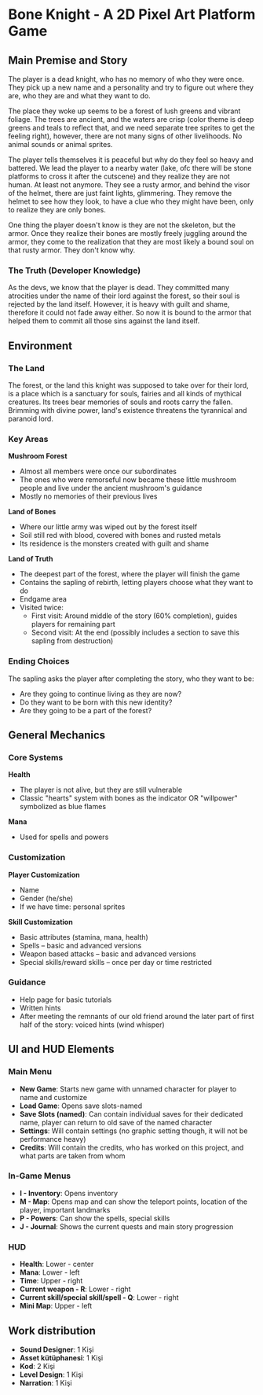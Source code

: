 # Bone Knight - A 2D Pixel Art Platform Game

## Main Premise and Story

The player is a dead knight, who has no memory of who they were once. They pick up a new name and a personality and try to figure out where they are, who they are and what they want to do.

The place they woke up seems to be a forest of lush greens and vibrant foliage. The trees are ancient, and the waters are crisp (color theme is deep greens and teals to reflect that, and we need separate tree sprites to get the feeling right), however, there are not many signs of other livelihoods. No animal sounds or animal sprites.

The player tells themselves it is peaceful but why do they feel so heavy and battered. We lead the player to a nearby water (lake, ofc there will be stone platforms to cross it after the cutscene) and they realize they are not human. At least not anymore. They see a rusty armor, and behind the visor of the helmet, there are just faint lights, glimmering. They remove the helmet to see how they look, to have a clue who they might have been, only to realize they are only bones.

One thing the player doesn't know is they are not the skeleton, but the armor. Once they realize their bones are mostly freely juggling around the armor, they come to the realization that they are most likely a bound soul on that rusty armor. They don't know why.

### The Truth (Developer Knowledge)

As the devs, we know that the player is dead. They committed many atrocities under the name of their lord against the forest, so their soul is rejected by the land itself. However, it is heavy with guilt and shame, therefore it could not fade away either. So now it is bound to the armor that helped them to commit all those sins against the land itself.

## Environment

### The Land

The forest, or the land this knight was supposed to take over for their lord, is a place which is a sanctuary for souls, fairies and all kinds of mythical creatures. Its trees bear memories of souls and roots carry the fallen. Brimming with divine power, land's existence threatens the tyrannical and paranoid lord.

### Key Areas

**Mushroom Forest**

- Almost all members were once our subordinates
- The ones who were remorseful now became these little mushroom people and live under the ancient mushroom's guidance
- Mostly no memories of their previous lives

**Land of Bones**

- Where our little army was wiped out by the forest itself
- Soil still red with blood, covered with bones and rusted metals
- Its residence is the monsters created with guilt and shame

**Land of Truth**

- The deepest part of the forest, where the player will finish the game
- Contains the sapling of rebirth, letting players choose what they want to do
- Endgame area
- Visited twice:
  - First visit: Around middle of the story (60% completion), guides players for remaining part
  - Second visit: At the end (possibly includes a section to save this sapling from destruction)

### Ending Choices

The sapling asks the player after completing the story, who they want to be:

- Are they going to continue living as they are now?
- Do they want to be born with this new identity?
- Are they going to be a part of the forest?

## General Mechanics

### Core Systems

**Health**

- The player is not alive, but they are still vulnerable
- Classic "hearts" system with bones as the indicator OR "willpower" symbolized as blue flames

**Mana**

- Used for spells and powers

### Customization

**Player Customization**

- Name
- Gender (he/she)
- If we have time: personal sprites

**Skill Customization**

- Basic attributes (stamina, mana, health)
- Spells – basic and advanced versions
- Weapon based attacks – basic and advanced versions
- Special skills/reward skills – once per day or time restricted

### Guidance

- Help page for basic tutorials
- Written hints
- After meeting the remnants of our old friend around the later part of first half of the story: voiced hints (wind whisper)

## UI and HUD Elements

### Main Menu

- **New Game**: Starts new game with unnamed character for player to name and customize
- **Load Game**: Opens save slots-named
- **Save Slots (named)**: Can contain individual saves for their dedicated name, player can return to old save of the named character
- **Settings**: Will contain settings (no graphic setting though, it will not be performance heavy)
- **Credits**: Will contain the credits, who has worked on this project, and what parts are taken from whom

### In-Game Menus

- **I - Inventory**: Opens inventory
- **M - Map**: Opens map and can show the teleport points, location of the player, important landmarks
- **P - Powers**: Can show the spells, special skills
- **J - Journal**: Shows the current quests and main story progression

### HUD

- **Health**: Lower - center
- **Mana**: Lower - left
- **Time**: Upper - right
- **Current weapon - R**: Lower - right
- **Current skill/special skill/spell - Q**: Lower - right
- **Mini Map**: Upper - left

## Work distribution

- **Sound Designer**: 1 Kişi
- **Asset kütüphanesi**: 1 Kişi
- **Kod**: 2 Kişi
- **Level Design**: 1 Kişi
- **Narration**: 1 Kişi

